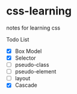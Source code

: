 # css-learning
notes for learning css



Todo List

- [x] Box Model
- [x] Selector
- [ ] pseudo-class
- [ ] pseudo-element
- [ ] layout
- [x] Cascade

